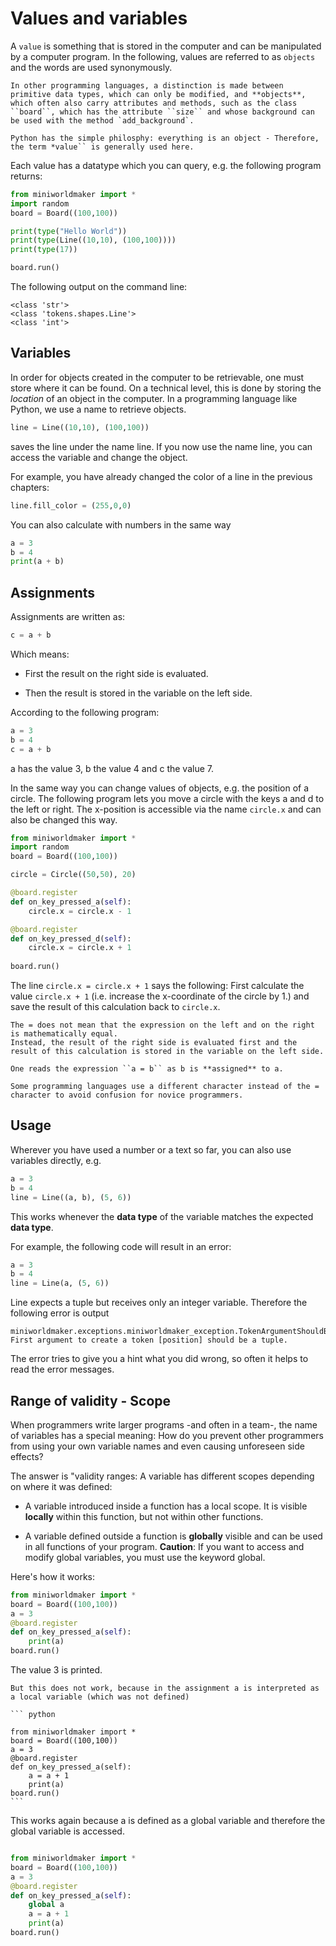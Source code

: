 # Values and variables

A `value` is something that is stored in the computer and can be manipulated by a computer program. In the following, values are referred to as ``objects`` and the words are used synonymously.

``` {note}
In other programming languages, a distinction is made between primitive data types, which can only be modified, and **objects**, which often also carry attributes and methods, such as the class ``board``, which has the attribute ``size`` and whose background can be used with the method `add_background`.

Python has the simple philosphy: everything is an object - Therefore, the term *value`` is generally used here.
```

Each value has a datatype which you can query, e.g. the following program returns:

``` python
from miniworldmaker import *
import random
board = Board((100,100))

print(type("Hello World"))
print(type(Line((10,10), (100,100))))
print(type(17))

board.run()
```

The following output on the command line:

```
<class 'str'>
<class 'tokens.shapes.Line'>
<class 'int'>
```

## Variables

In order for objects created in the computer to be retrievable, one must store where it can be found. On a technical level, this is done by storing the *location* of an object in the computer. In a programming language like Python, we use a name to retrieve objects.

``` python
line = Line((10,10), (100,100))
```

saves the line under the name line. If you now use the name line, you can access the variable and change the object.

For example, you have already changed the color of a line in the previous chapters:

``` python
line.fill_color = (255,0,0)
```

You can also calculate with numbers in the same way

``` python
a = 3
b = 4
print(a + b)
```

## Assignments

Assignments are written as:

``` python
c = a + b
```
Which means:

  - First the result on the right side is evaluated.

  - Then the result is stored in the variable on the left side.

According to the following program:

``` python
a = 3
b = 4
c = a + b
```

a has the value 3, b the value 4 and c the value 7.

In the same way you can change values of objects, e.g. the position of a circle. The following program lets you move a circle with the keys a and d to the left or right. The x-position is accessible via the name ``circle.x`` and can also be changed this way.

``` python
from miniworldmaker import *
import random
board = Board((100,100))

circle = Circle((50,50), 20)

@board.register
def on_key_pressed_a(self):
    circle.x = circle.x - 1

@board.register
def on_key_pressed_d(self):
    circle.x = circle.x + 1
    
board.run()
```

The line ``circle.x = circle.x + 1`` says the following: First calculate the value ``circle.x + 1`` (i.e. increase the x-coordinate of the circle by 1.) and save the result of this calculation back to ``circle.x``.

``` {note}
The = does not mean that the expression on the left and on the right is mathematically equal.
Instead, the result of the right side is evaluated first and the result of this calculation is stored in the variable on the left side.

One reads the expression ``a = b`` as b is **assigned** to a.

Some programming languages use a different character instead of the = character to avoid confusion for novice programmers.
```

## Usage

Wherever you have used a number or a text so far, you can also use variables directly, e.g.

``` python
a = 3
b = 4
line = Line((a, b), (5, 6))
```

This works whenever the **data type** of the variable matches the expected **data type**.


For example, the following code will result in an error:

``` python
a = 3
b = 4
line = Line(a, (5, 6))
```

Line expects a tuple but receives only an integer variable. Therefore the following error is output

```
miniworldmaker.exceptions.miniworldmaker_exception.TokenArgumentShouldBeTuple: First argument to create a token [position] should be a tuple.
```

The error tries to give you a hint what you did wrong, so often it helps to read the error messages.


## Range of validity - Scope

When programmers write larger programs -and often in a team-, the name of variables has a special meaning: How do you prevent other programmers from using your own variable names and even causing unforeseen side effects?

The answer is "validity ranges: A variable has different scopes depending on where it was defined:

  * A variable introduced inside a function has a local scope. It is visible **locally** within this function, but not within other functions.

  * A variable defined outside a function is **globally** visible and can be used in all functions of your program. **Caution**: If you want to access and modify global variables, you must use the keyword global.

  Here's how it works:

  ``` python
  from miniworldmaker import *
  board = Board((100,100))
  a = 3
  @board.register
  def on_key_pressed_a(self):
      print(a)
  board.run()
  ```
  
  The value 3 is printed.

  ````{warning}
  But this does not work, because in the assignment a is interpreted as a local variable (which was not defined)

  ``` python

  from miniworldmaker import *
  board = Board((100,100))
  a = 3
  @board.register
  def on_key_pressed_a(self):
      a = a + 1
      print(a)
  board.run()
  ```
  ````
  
  This works again because a is defined as a global variable and therefore the global variable is accessed.

  ``` python

  from miniworldmaker import *
  board = Board((100,100))
  a = 3
  @board.register
  def on_key_pressed_a(self):
      global a
      a = a + 1
      print(a)
  board.run()
  ```


